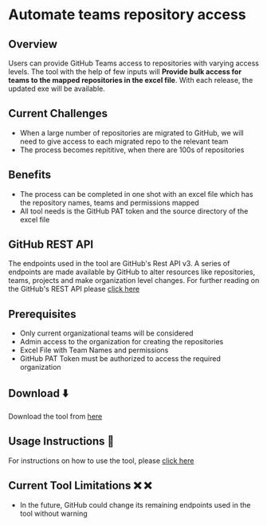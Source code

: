 # Automate teams repository access

## Overview

Users can provide GitHub Teams access to repositories with varying access levels. The tool with the help of few inputs will **Provide bulk access for teams to the mapped repositories in the excel file**. With each release, the updated exe will be available.

## Current Challenges

- When a large number of repositories are migrated to GitHub, we will need to give access to each migrated repo to the relevant team
- The process becomes repititive, when there are 100s of repositories

## Benefits

- The process can be completed in one shot with an excel file which has the repository names, teams and permissions mapped
- All tool needs is the GitHub PAT token and the source directory of the excel file 

## GitHub REST API

The endpoints used in the tool are GitHub's Rest API v3. A series of endpoints are made available by GitHub to alter resources like repositories, teams, projects and make organization level changes. For further reading on the GitHub's REST API please [click here](https://docs.github.com/en/free-pro-team@latest/rest/overview)

## Prerequisites

- Only current organizational teams will be considered
- Admin access to the organization for creating the repositories
- Excel File with Team Names and permissions
- GitHub PAT Token must be authorized to access the required organization

## Download :arrow_down:

Download the tool from [here](https://github.com/CanarysAutomations/automate-repository-team-access/releases)

## Usage Instructions :memo:

For instructions on how to use the tool, please [click here](https://github.com/CanarysAutomations/bulk-repository-team-access/wiki)

## Current Tool Limitations  :x: :x:

- In the future, GitHub could change its remaining endpoints used in the tool without warning
